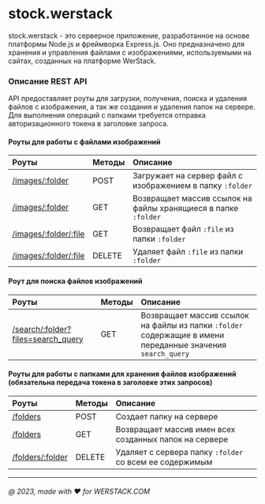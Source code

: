 # stock.werstack

stock.werstack - это серверное приложение, разработанное на основе платформы Node.js и фреймворка Express.js. Оно предназначено для хранения и управления файлами с изображениями, используемыми на сайтах, созданных на платформе WerStack.

### Описание REST API

API предоставляет роуты для загрузки, получения, поиска и удаления файлов с изображения, а так же создания и удаления папок на сервере. Для выполнения операций с папками требуется отправка авторизационного токена в заголовке запроса.

#### Роуты для работы с файлами изображений

| Роуты | Методы | Описание |
|:-----|:------|:---------|
| [/images/:folder](/uploading-image.md)  | POST | Загружает на сервер файл с изображением в папку ```:folder``` |
| [/images/:folder]() | GET | Возвращает массив ссылок на файлы хранящиеся в папке ```:folder``` |
| [/images/:folder/:file](/returns-file.md) | GET | Возвращает файл ```:file``` из папки ```:folder``` |
| [/images/:folder/:file]() | DELETE | Удаляет файл ```:file``` из папки ```:folder``` |

#### Роут для поиска файлов изображений

| Роуты | Методы | Описание |
|:-----|:------|:---------|
| [/search/:folder?files=search_query]() | GET | Возвращает массив ссылок на файлы из папки ```:folder``` содержащие в имени переданные значения ```search_query``` |

#### Роуты для работы с папками для хранения файлов изображений (обязательна передача токена в заголовке этих запросов)

| Роуты | Методы | Описание |
|:-----|:------|:---------|
| [/folders]() | POST | Создает папку на сервере |
| [/folders]() | GET | Возвращает массив имен всех созданных папок на сервере |
| [/folders/:folder]() | DELETE | Удаляет с сервера папку ```:folder``` со всем ее содержимым |



---
###### @ 2023, made with ❤ for WERSTACK.COM